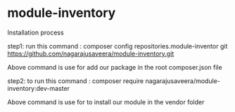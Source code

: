 # module-inventory 

Installation process

step1: run this command : composer config repositories.module-inventor git https://github.com/nagarajusaveera/module-inventory.git

Above command is use for add our package in the root composer.json file

step2: to run this command : composer require nagarajusaveera/module-inventory:dev-master

Above command is use for to install our module in the vendor folder
